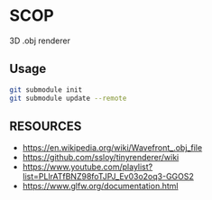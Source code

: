 # SCOP
3D .obj renderer

## Usage

```bash
git submodule init
git submodule update --remote
```

## RESOURCES
- https://en.wikipedia.org/wiki/Wavefront_.obj_file
- https://github.com/ssloy/tinyrenderer/wiki
- https://www.youtube.com/playlist?list=PLlrATfBNZ98foTJPJ_Ev03o2oq3-GGOS2
- https://www.glfw.org/documentation.html


